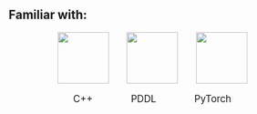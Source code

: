 ## Familiar with:
<p align="center">
  <img src="https://cdn.jsdelivr.net/gh/devicons/devicon/icons/cplusplus/cplusplus-original.svg" width="90" height="90" />
  &nbsp;&nbsp;&nbsp;&nbsp;&nbsp;&nbsp;
  <img src="https://www.svgrepo.com/show/373957/pddl.svg" width="90" height="90" />
  &nbsp;&nbsp;&nbsp;&nbsp;&nbsp;&nbsp;
  <img src="https://www.pikpng.com/pngl/m/297-2979964_pytorch-first-step-pytorch-logo-png-clipart.png" width="90" height="90" />
</p>
<p align="center">
  <span style="font-size: 1.2em;">C++</span>
  &nbsp;&nbsp;&nbsp;&nbsp;&nbsp;&nbsp;&nbsp;&nbsp;&nbsp;&nbsp;&nbsp;&nbsp;&nbsp;&nbsp;&nbsp;
  <span style="font-size: 1.2em;">PDDL</span>
  &nbsp;&nbsp;&nbsp;&nbsp;&nbsp;&nbsp;&nbsp;&nbsp;&nbsp;&nbsp;&nbsp;&nbsp;&nbsp;&nbsp;&nbsp;
  <span style="font-size: 1.2em;">PyTorch</span>
</p>

<!--
**Matero952/Matero952** is a ✨ _special_ ✨ repository because its `README.md` (this file) appears on your GitHub profile.

Here are some ideas to get you started:

- 🔭 I’m currently working on ...
- 🌱 I’m currently learning ...
- 👯 I’m looking to collaborate on ...
- 🤔 I’m looking for help with ...
- 💬 Ask me about ...
- 📫 How to reach me: ...
- 😄 Pronouns: ...
- ⚡ Fun fact: ...
-->
